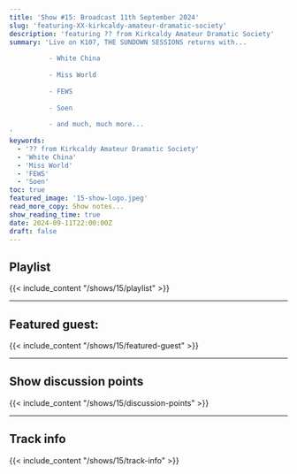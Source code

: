 ```yaml
---
title: 'Show #15: Broadcast 11th September 2024'
slug: 'featuring-XX-kirkcaldy-amateur-dramatic-society'
description: 'featuring ?? from Kirkcaldy Amateur Dramatic Society'
summary: 'Live on K107, THE SUNDOWN SESSIONS returns with...
 
          - White China
                    
          - Miss World
          
          - FEWS
          
          - Soen
          
          - and much, much more...
'
keywords:
  - '?? from Kirkcaldy Amateur Dramatic Society'
  - 'White China'
  - 'Miss World'
  - 'FEWS'
  - 'Soen'
toc: true
featured_image: '15-show-logo.jpeg'
read_more_copy: Show notes...
show_reading_time: true
date: 2024-09-11T22:00:00Z
draft: false
---
```


## Playlist
{{< include_content "/shows/15/playlist" >}}

---

## Featured guest:
{{< include_content "/shows/15/featured-guest" >}}

---

## Show discussion points
{{< include_content "/shows/15/discussion-points" >}}

---

## Track info
{{< include_content "/shows/15/track-info" >}}
